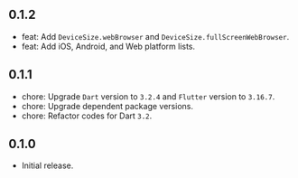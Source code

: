 ## 0.1.2
- feat: Add `DeviceSize.webBrowser` and `DeviceSize.fullScreenWebBrowser`.
- feat: Add iOS, Android, and Web platform lists.

## 0.1.1
- chore: Upgrade `Dart` version to `3.2.4` and `Flutter` version to `3.16.7`.
- chore: Upgrade dependent package versions.
- chore: Refactor codes for Dart `3.2`.

## 0.1.0
- Initial release.
